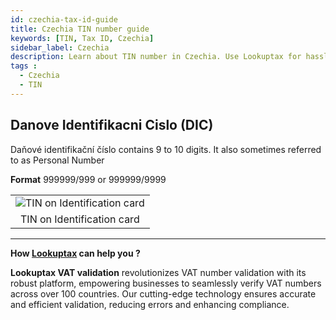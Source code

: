 ```yaml
---
id: czechia-tax-id-guide
title: Czechia TIN number guide
keywords: [TIN, Tax ID, Czechia]
sidebar_label: Czechia
description: Learn about TIN number in Czechia. Use Lookuptax for hassle-free tax id validation in Czechia and other 100+ countries
tags : 
  - Czechia
  - TIN
---
```


## Danove Identifikacni Cislo (DIC)
Daňové identifikační číslo contains 9 to 10 digits. It also sometimes referred to as Personal Number

**Format** 999999/999 or 999999/9999

<table align="center" border="0px" border-color="#dedede"><tr><td>
  <img src="/docs/img/taxid/czech-id-card.PNG" alt="TIN on Identification card"/>
  </td></tr>
  <tr><td align="center">TIN on Identification card</td></tr>
</table>


----
**How [Lookuptax](https://lookuptax.com/) can help you ?**

**Lookuptax VAT validation** revolutionizes VAT number validation with its robust platform, empowering businesses to seamlessly verify VAT numbers across over 100 countries. Our cutting-edge technology ensures accurate and efficient validation, reducing errors and enhancing compliance.
